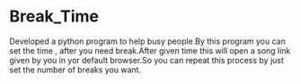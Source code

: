 # Break_Time
Developed a python program to help busy people.By this program you can set the time , after you need break.After given time this will open a song link given by you in yor default browser.So you can repeat this process by just set the number of breaks you want.
